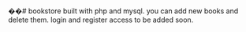 ��#   b o o k s t o r e 
 built with php and mysql. you can add new books and delete them.
login and register access to be added soon.
 
